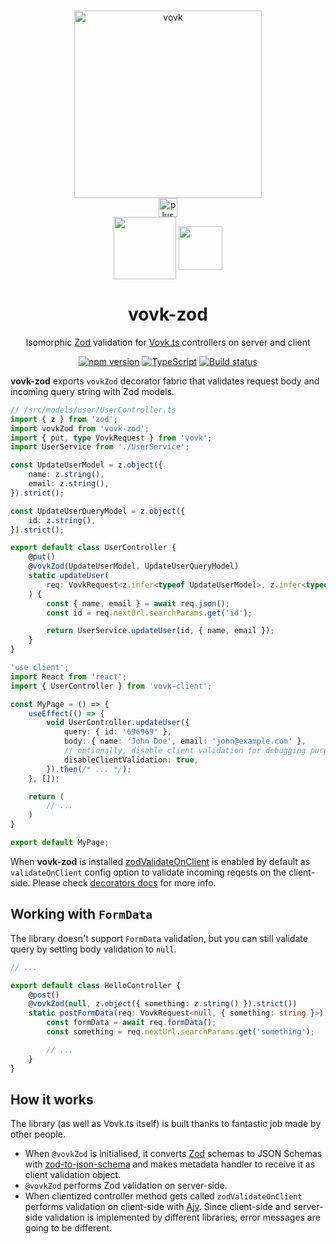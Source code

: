 <p align="middle">
<a href="https://github.com/finom/vovk"><br /><picture>
    <source width="300" media="(prefers-color-scheme: dark)" srcset="https://vovk.dev/vovk-logo-white.svg">
    <source width="300" media="(prefers-color-scheme: light)" srcset="https://vovk.dev/vovk-logo.svg">
    <img width="200" alt="vovk" src="https://vovk.dev/vovk-logo.svg">
  </picture></a> <br><img valign="middle" alt="plus" src="https://github.com/finom/vovk-zod/assets/1082083/50a15051-51a8-4f9b-a251-e4376576f9e7" width="30" /> <br><a href="https://zod.dev/"><img valign="middle" src="https://github.com/finom/vovk-zod/assets/1082083/308ef538-43b5-4ea5-ab1e-a660b4e21b65"  height="100" /></a> <a href="https://ajv.js.org/"><img valign="middle" src="https://github.com/finom/vovk-zod/assets/1082083/0165a210-aba2-461a-ba02-37350f09cd23" height="70" /></a>
</p>
<h1 align="center">vovk-zod</h1>
<p align="center">Isomorphic <a href="https://zod.dev/">Zod</a> validation for <a href="https://github.com/finom/vovk">Vovk.ts</a> controllers on server and client</p>
<p align="center">
  <a href="https://badge.fury.io/js/vovk-zod"><img src="https://badge.fury.io/js/vovk-zod.svg" alt="npm version" /></a>
  <a href="http://www.typescriptlang.org/"><img src="https://img.shields.io/badge/%3C%2F%3E-TypeScript-%230074c1.svg" alt="TypeScript" /></a>
  <a href="https://github.com/finom/vovk-zod/actions"><img src="https://github.com/finom/vovk-zod/actions/workflows/main.yml/badge.svg" alt="Build status" /></a>
</p>



**vovk-zod** exports `vovkZod` decorator fabric that validates request body and incoming query string with Zod models.

```ts
// /src/models/user/UserController.ts
import { z } from 'zod';
import vovkZod from 'vovk-zod';
import { put, type VovkRequest } from 'vovk';
import UserService from './UserService';

const UpdateUserModel = z.object({
    name: z.string(),
    email: z.string(),
}).strict();

const UpdateUserQueryModel = z.object({
    id: z.string(),
}).strict();

export default class UserController {
    @put()
    @vovkZod(UpdateUserModel, UpdateUserQueryModel)
    static updateUser(
        req: VovkRequest<z.infer<typeof UpdateUserModel>, z.infer<typeof UpdateUserQueryModel>>
    ) {
        const { name, email } = await req.json();
        const id = req.nextUrl.searchParams.get('id');

        return UserService.updateUser(id, { name, email });
    }
}

```


```ts
'use client';
import React from 'react';
import { UserController } from 'vovk-client';

const MyPage = () => {
    useEffect(() => {
        void UserController.updateUser({
            query: { id: '696969' },
            body: { name: 'John Doe', email: 'john@example.com' },
            // optionally, disable client validation for debugging purpose
            disableClientValidation: true, 
        }).then(/* ... */);
    }, []);

    return (
        // ...
    )
}

export default MyPage;
```

When **vovk-zod** is installed [zodValidateOnClient](https://github.com/finom/vovk-zod/blob/main/zodValidateOnClient.ts) is enabled by default as `validateOnClient` config option to validate incoming reqests on the client-side. Please check [decorators docs](https://vovk.dev/decorators) for more info.

## Working with `FormData`

The library doesn't support `FormData` validation, but you can still validate query by setting body validation to `null`.

```ts
// ...

export default class HelloController {
    @post()
    @vovkZod(null, z.object({ something: z.string() }).strict())
    static postFormData(req: VovkRequest<null, { something: string }>) {
        const formData = await req.formData();
        const something = req.nextUrl.searchParams.get('something');

        // ...
    }
}
```

## How it works

The library (as well as Vovk.ts itself) is built thanks to fantastic job made by other people.

- When `@vovkZod` is initialised, it converts [Zod](https://zod.dev/) schemas to JSON Schemas with [zod-to-json-schema](https://www.npmjs.com/package/zod-to-json-schema) and makes metadata handler to receive it as client validation object.
- `@vovkZod` performs Zod validation on server-side.
- When clientized controller method gets called `zodValidateOnClient` performs validation on client-side with [Ajv](https://ajv.js.org/). Since client-side and server-side validation is implemented by different libraries, error messages are going to be different.
